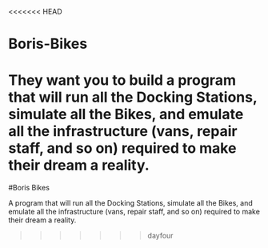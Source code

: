 <<<<<<< HEAD
# Boris-Bikes
They want you to build a program that will run all the Docking Stations, simulate all the Bikes, and emulate all the infrastructure (vans, repair staff, and so on) required to make their dream a reality.
=======
#Boris Bikes

A program that will run all the Docking Stations, simulate all the Bikes, and emulate all the infrastructure (vans, repair staff, and so on) required to make their dream a reality.
>>>>>>> dayfour
